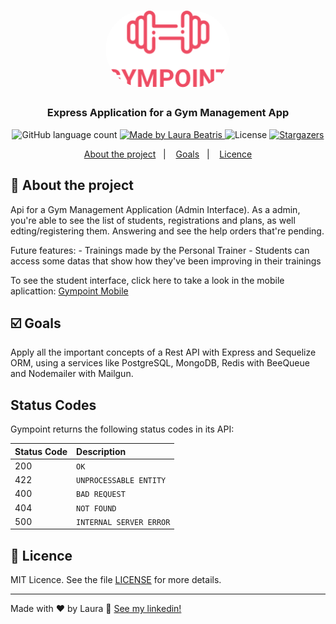 <h1 align="center">
  <img alt="Gympoint" title="Gympoint" src=".github/logo.png" width="200px" style="border-radius:100px"/>
</h1>

<h3 align="center">
  Express Application for a Gym Management App
</h3>


<p align="center">
  <img alt="GitHub language count" src="https://img.shields.io/github/languages/count/laurabeatris/projects_store?color=brightgreen&logoColor=black">

  <a href="https://www.linkedin.com/in/laurabeatris/">
    <img alt="Made by Laura Beatris" src="https://img.shields.io/badge/made%20by-laurabeatris-brightgreen">
  </a>

  <img alt="License" src="https://img.shields.io/badge/license-MIT-%2304D361">

  <a href="https://github.com/LauraBeatris/projects_store/stargazers">
    <img alt="Stargazers" src="https://img.shields.io/github/stars/LauraBeatris/projects_store?color=brightgreen&style=social">
  </a>
</p>

<p align="center">
  <a href="#rocket-about-the-project">About the project</a>&nbsp;&nbsp;&nbsp;|&nbsp;&nbsp;&nbsp;
  <a href="#ballot_box_with_check-goals">Goals</a>&nbsp;&nbsp;&nbsp;|&nbsp;&nbsp;&nbsp;
  <a href="#memo-licence">Licence</a>
</p>

## :rocket: About the project
  Api for a Gym Management Application (Admin Interface). As a admin, you're able to see the list of students, registrations and plans, as well edting/registering them. Answering and see the help orders that're pending. 
  
  Future features: 
    - Trainings made by the Personal Trainer
    - Students can access some datas that show how they've been improving in their trainings
 
 To see the student interface, click here to take a look in the mobile aplicattion: [Gympoint Mobile](https://github.com/LauraBeatris/gympoint-mobile)

## :ballot_box_with_check: Goals

Apply all the important concepts of a Rest API with Express and Sequelize ORM, using a services like PostgreSQL, MongoDB, Redis with BeeQueue and Nodemailer with Mailgun. 

## Status Codes

Gympoint returns the following status codes in its API:

| Status Code | Description |
| :--- | :--- |
| 200 | `OK` |
| 422 | `UNPROCESSABLE ENTITY` |
| 400 | `BAD REQUEST` |
| 404 | `NOT FOUND` |
| 500 | `INTERNAL SERVER ERROR` |

## :memo: Licence

MIT Licence. See the file [LICENSE](LICENSE.md) for more details.

---

Made with ♥ by Laura :wave: [See my linkedin!](https://www.linkedin.com/in/laurabeatris/)
